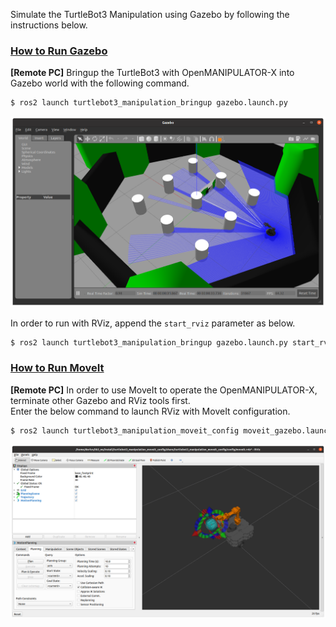 
Simulate the TurtleBot3 Manipulation using Gazebo by following the instructions below.

### [How to Run Gazebo](#how-to-run-gazebo)

**[Remote PC]** Bringup the TurtleBot3 with OpenMANIPULATOR-X into Gazebo world with the following command.

```bash
$ ros2 launch turtlebot3_manipulation_bringup gazebo.launch.py
```

![](/assets/images/platform/turtlebot3/manipulation/tb3_manipulation_ros2_gazebo.png)

In order to run with RViz, append the `start_rviz` parameter as below.

```bash
$ ros2 launch turtlebot3_manipulation_bringup gazebo.launch.py start_rviz:=true
```

### [How to Run MoveIt](#how-to-run-moveit)

**[Remote PC]** In order to use MoveIt to operate the OpenMANIPULATOR-X, terminate other Gazebo and RViz tools first.  
Enter the below command to launch RViz with MoveIt configuration.

```bash
$ ros2 launch turtlebot3_manipulation_moveit_config moveit_gazebo.launch.py start_rviz:=true
```

![](/assets/images/platform/turtlebot3/manipulation/tb3_manipulation_ros2_rviz.png)
